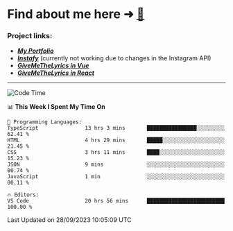 # Find about me here ➜ [🧑](https://pauabella.dev)

### Project links:
- ***[My Portfolio](https://pauabella.dev)***
- ***[Instafy](https://instafy.me)*** (currently not working due to changes in the Instagram API)
- ***[GiveMeTheLyrics in Vue](https://lyrics.pauabella.dev)***
- ***[GiveMeTheLyrics in React](https://pauabella.dev/GiveMeTheLyrics)***

---
<!--START_SECTION:waka-->
![Code Time](http://img.shields.io/badge/Code%20Time-2%2C496%20hrs%2028%20mins-blue)

📊 **This Week I Spent My Time On** 

```text
💬 Programming Languages: 
TypeScript               13 hrs 3 mins       ████████████████░░░░░░░░░   62.41 % 
HTML                     4 hrs 29 mins       █████░░░░░░░░░░░░░░░░░░░░   21.45 % 
CSS                      3 hrs 11 mins       ████░░░░░░░░░░░░░░░░░░░░░   15.23 % 
JSON                     9 mins              ░░░░░░░░░░░░░░░░░░░░░░░░░   00.74 % 
JavaScript               1 min               ░░░░░░░░░░░░░░░░░░░░░░░░░   00.11 % 

🔥 Editors: 
VS Code                  20 hrs 56 mins      █████████████████████████   100.00 % 
```


 Last Updated on 28/09/2023 10:05:09 UTC
<!--END_SECTION:waka-->
